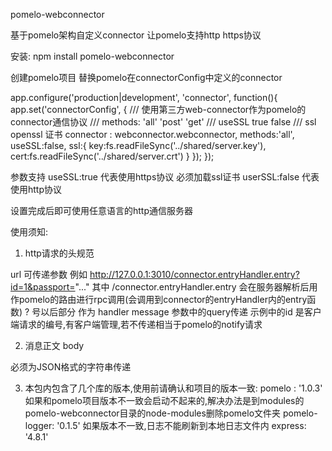 pomelo-webconnector

基于pomelo架构自定义connector 让pomelo支持http https协议

安装: npm install pomelo-webconnector

创建pomelo项目 替换pomelo在connectorConfig中定义的connector


app.configure('production|development', 'connector', function(){
    app.set('connectorConfig',
        {
            /// 使用第三方web-connector作为pomelo的connector通信协议
            /// methods: 'all' 'post' 'get'
            /// useSSL true false
            /// ssl openssl 证书
            connector : webconnector.webconnector,
            methods:'all',
            useSSL:false,
            ssl:{
                key:fs.readFileSync('../shared/server.key'),
                cert:fs.readFileSync('../shared/server.crt')
            }
        });
});

参数支持 useSSL:true 代表使用https协议 必须加载ssl证书 userSSL:false 代表使用http协议

设置完成后即可使用任意语言的http通信服务器


使用须知:

1. http请求的头规范

  url 可传递参数 例如 http://127.0.0.1:3010/connector.entryHandler.entry?id=1&passport="..."
  其中 /connector.entryHandler.entry 会在服务器解析后用作pomelo的路由进行rpc调用(会调用到connector的entryHandler内的entry函数)
  ? 号以后部分 作为 handler message 参数中的query传递
  示例中的id 是客户端请求的编号,有客户端管理,若不传递相当于pomelo的notify请求
  
2. 消息正文 body 

  必须为JSON格式的字符串传递
  
3. 本包内包含了几个库的版本,使用前请确认和项目的版本一致:
  pomelo : '1.0.3'
  如果和pomelo项目版本不一致会启动不起来的,解决办法是到modules的pomelo-webconnector目录的node-modules删除pomelo文件夹
  pomelo-logger: '0.1.5'
  如果版本不一致,日志不能刷新到本地日志文件内
  express: '4.8.1'
  
  
